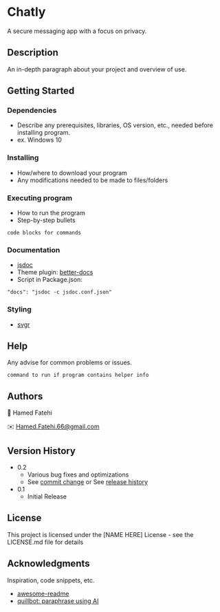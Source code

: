 # Chatly

A secure messaging app with a focus on privacy.

## Description

An in-depth paragraph about your project and overview of use.

## Getting Started

### Dependencies

- Describe any prerequisites, libraries, OS version, etc., needed before installing program.
- ex. Windows 10

### Installing

- How/where to download your program
- Any modifications needed to be made to files/folders

### Executing program

- How to run the program
- Step-by-step bullets

```
code blocks for commands
```

### Documentation

- [jsdoc](https://www.npmjs.com/package/jsdoc)
- Theme plugin: [better-docs](<[https://link](https://www.npmjs.com/package/better-docs)>)
- Script in Package.json:

```
"docs": "jsdoc -c jsdoc.conf.json"
```

### Styling

- [svgr](https://react-svgr.com/docs/options/)

## Help

Any advise for common problems or issues.

```
command to run if program contains helper info
```

## Authors

💁 Hamed Fatehi

✉️ <Hamed.Fatehi.66@gmail.com>

## Version History

- 0.2
  - Various bug fixes and optimizations
  - See [commit change]() or See [release history]()
- 0.1
  - Initial Release

## License

This project is licensed under the [NAME HERE] License - see the LICENSE.md file for details

## Acknowledgments

Inspiration, code snippets, etc.

- [awesome-readme](https://github.com/matiassingers/awesome-readme)
- [quillbot: paraphrase using AI](https://quillbot.com/)
